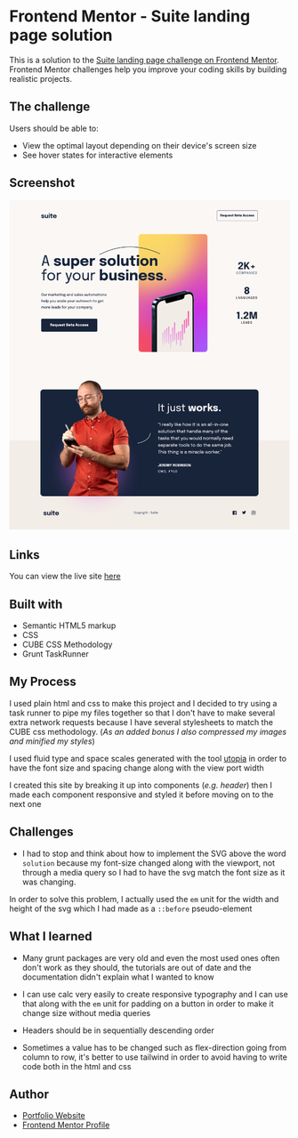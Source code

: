 # Frontend Mentor - Suite landing page solution

This is a solution to the [Suite landing page challenge on Frontend Mentor](https://www.frontendmentor.io/challenges/suite-landing-page-tj_eaU-Ra). Frontend Mentor challenges help you improve your coding skills by building realistic projects.

## The challenge

Users should be able to:

- View the optimal layout depending on their device's screen size
- See hover states for interactive elements

## Screenshot

![screenshot](./develop/build/assets/images/suite-screenshot.png)

## Links

You can view the live site [here](https://comforting-sopapillas-ee3e45.netlify.app)

## Built with

- Semantic HTML5 markup
- CSS
- CUBE CSS Methodology
- Grunt TaskRunner

## My Process

I used plain html and css to make this project and I decided to try using a task runner to pipe my files together so that I don't have to make several extra network requests because I have several stylesheets to match the CUBE css methodology. (_As an added bonus I also compressed my images and minified my styles_)

I used fluid type and space scales generated with the tool [utopia](https://utopia.fyi/) in order to have the font size and spacing change along with the view port width

I created this site by breaking it up into components (_e.g. header_) then I made each component responsive and styled it before moving on to the next one

## Challenges

- I had to stop and think about how to implement the SVG above the word `solution` because my font-size changed along with the viewport, not through a media query so I had to have the svg match the font size as it was changing.

In order to solve this problem, I actually used the `em` unit for the width and height of the svg which I had made as a `::before` pseudo-element

## What I learned

- Many grunt packages are very old and even the most used ones often don't work as they should, the tutorials are out of date and the documentation didn't explain what I wanted to know

- I can use calc very easily to create responsive typography and I can use that along with the `em` unit for padding on a button in order to make it change size without media queries

- Headers should be in sequentially descending order

- Sometimes a value has to be changed such as flex-direction going from column to row, it's better to use tailwind in order to avoid having to write code both in the html and css

## Author

- [Portfolio Website](https://daniel-arzani-portfolio.netlify.app/)
- [Frontend Mentor Profile](https://www.frontendmentor.io/profile/DanielArzani)
